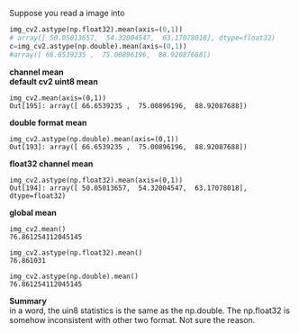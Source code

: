 Suppose you read a image into 
```python
img_cv2.astype(np.float32).mean(axis=(0,1)) 
# array([ 50.05013657,  54.32004547,  63.17078018], dtype=float32)
c=img_cv2.astype(np.double).mean(axis=(0,1)) 
#array([ 66.6539235 ,  75.00896196,  88.92087688])
```

**channel mean**<br>
**default cv2 uint8 mean**
```
img_cv2.mean(axis=(0,1))
Out[195]: array([ 66.6539235 ,  75.00896196,  88.92087688])
```

**double format mean**
```
img_cv2.astype(np.double).mean(axis=(0,1)) 
Out[193]: array([ 66.6539235 ,  75.00896196,  88.92087688])
```

**float32 channel mean**
```
img_cv2.astype(np.float32).mean(axis=(0,1)) 
Out[194]: array([ 50.05013657,  54.32004547,  63.17078018], dtype=float32)
```


**global mean**
```
img_cv2.mean()
76.861254112045145

img_cv2.astype(np.float32).mean() 
76.861031

img_cv2.astype(np.double).mean() 
76.861254112045145
```


**Summary**<br>
in a word, the uin8 statistics is the same as the np.double.   The np.float32 is somehow inconsistent with other two format. Not sure the reason.




